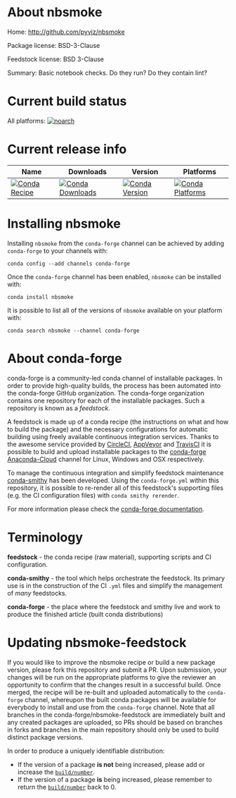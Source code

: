About nbsmoke
=============

Home: http://github.com/pyviz/nbsmoke

Package license: BSD-3-Clause

Feedstock license: BSD 3-Clause

Summary: Basic notebook checks. Do they run? Do they contain lint?



Current build status
====================

All platforms:
[![noarch](https://img.shields.io/circleci/project/github/conda-forge/nbsmoke-feedstock/master.svg?label=noarch)](https://circleci.com/gh/conda-forge/nbsmoke-feedstock)

Current release info
====================

| Name | Downloads | Version | Platforms |
| --- | --- | --- | --- |
| [![Conda Recipe](https://img.shields.io/badge/recipe-nbsmoke-green.svg)](https://anaconda.org/conda-forge/nbsmoke) | [![Conda Downloads](https://img.shields.io/conda/dn/conda-forge/nbsmoke.svg)](https://anaconda.org/conda-forge/nbsmoke) | [![Conda Version](https://img.shields.io/conda/vn/conda-forge/nbsmoke.svg)](https://anaconda.org/conda-forge/nbsmoke) | [![Conda Platforms](https://img.shields.io/conda/pn/conda-forge/nbsmoke.svg)](https://anaconda.org/conda-forge/nbsmoke) |

Installing nbsmoke
==================

Installing `nbsmoke` from the `conda-forge` channel can be achieved by adding `conda-forge` to your channels with:

```
conda config --add channels conda-forge
```

Once the `conda-forge` channel has been enabled, `nbsmoke` can be installed with:

```
conda install nbsmoke
```

It is possible to list all of the versions of `nbsmoke` available on your platform with:

```
conda search nbsmoke --channel conda-forge
```


About conda-forge
=================

conda-forge is a community-led conda channel of installable packages.
In order to provide high-quality builds, the process has been automated into the
conda-forge GitHub organization. The conda-forge organization contains one repository
for each of the installable packages. Such a repository is known as a *feedstock*.

A feedstock is made up of a conda recipe (the instructions on what and how to build
the package) and the necessary configurations for automatic building using freely
available continuous integration services. Thanks to the awesome service provided by
[CircleCI](https://circleci.com/), [AppVeyor](http://www.appveyor.com/)
and [TravisCI](https://travis-ci.org/) it is possible to build and upload installable
packages to the [conda-forge](https://anaconda.org/conda-forge)
[Anaconda-Cloud](http://docs.anaconda.org/) channel for Linux, Windows and OSX respectively.

To manage the continuous integration and simplify feedstock maintenance
[conda-smithy](http://github.com/conda-forge/conda-smithy) has been developed.
Using the ``conda-forge.yml`` within this repository, it is possible to re-render all of
this feedstock's supporting files (e.g. the CI configuration files) with ``conda smithy rerender``.

For more information please check the [conda-forge documentation](https://conda-forge.org/docs/).

Terminology
===========

**feedstock** - the conda recipe (raw material), supporting scripts and CI configuration.

**conda-smithy** - the tool which helps orchestrate the feedstock.
                   Its primary use is in the construction of the CI ``.yml`` files
                   and simplify the management of *many* feedstocks.

**conda-forge** - the place where the feedstock and smithy live and work to
                  produce the finished article (built conda distributions)


Updating nbsmoke-feedstock
==========================

If you would like to improve the nbsmoke recipe or build a new
package version, please fork this repository and submit a PR. Upon submission,
your changes will be run on the appropriate platforms to give the reviewer an
opportunity to confirm that the changes result in a successful build. Once
merged, the recipe will be re-built and uploaded automatically to the
`conda-forge` channel, whereupon the built conda packages will be available for
everybody to install and use from the `conda-forge` channel.
Note that all branches in the conda-forge/nbsmoke-feedstock are
immediately built and any created packages are uploaded, so PRs should be based
on branches in forks and branches in the main repository should only be used to
build distinct package versions.

In order to produce a uniquely identifiable distribution:
 * If the version of a package **is not** being increased, please add or increase
   the [``build/number``](http://conda.pydata.org/docs/building/meta-yaml.html#build-number-and-string).
 * If the version of a package **is** being increased, please remember to return
   the [``build/number``](http://conda.pydata.org/docs/building/meta-yaml.html#build-number-and-string)
   back to 0.